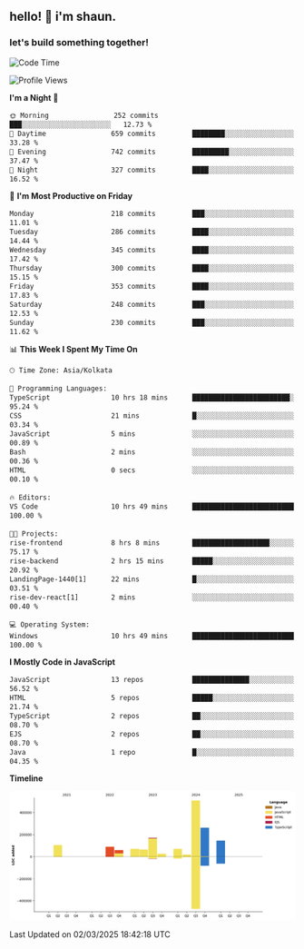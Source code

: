 ## hello! 👋 i'm shaun. 
### let's build something together!
<!--START_SECTION:waka-->
![Code Time](http://img.shields.io/badge/Code%20Time-22%20hrs%2010%20mins-blue)

![Profile Views](http://img.shields.io/badge/Profile%20Views-0-blue)

**I'm a Night 🦉** 

```text
🌞 Morning                252 commits         ███░░░░░░░░░░░░░░░░░░░░░░   12.73 % 
🌆 Daytime                659 commits         ████████░░░░░░░░░░░░░░░░░   33.28 % 
🌃 Evening                742 commits         █████████░░░░░░░░░░░░░░░░   37.47 % 
🌙 Night                  327 commits         ████░░░░░░░░░░░░░░░░░░░░░   16.52 % 
```
📅 **I'm Most Productive on Friday** 

```text
Monday                   218 commits         ███░░░░░░░░░░░░░░░░░░░░░░   11.01 % 
Tuesday                  286 commits         ████░░░░░░░░░░░░░░░░░░░░░   14.44 % 
Wednesday                345 commits         ████░░░░░░░░░░░░░░░░░░░░░   17.42 % 
Thursday                 300 commits         ████░░░░░░░░░░░░░░░░░░░░░   15.15 % 
Friday                   353 commits         ████░░░░░░░░░░░░░░░░░░░░░   17.83 % 
Saturday                 248 commits         ███░░░░░░░░░░░░░░░░░░░░░░   12.53 % 
Sunday                   230 commits         ███░░░░░░░░░░░░░░░░░░░░░░   11.62 % 
```


📊 **This Week I Spent My Time On** 

```text
🕑︎ Time Zone: Asia/Kolkata

💬 Programming Languages: 
TypeScript               10 hrs 18 mins      ████████████████████████░   95.24 % 
CSS                      21 mins             █░░░░░░░░░░░░░░░░░░░░░░░░   03.34 % 
JavaScript               5 mins              ░░░░░░░░░░░░░░░░░░░░░░░░░   00.89 % 
Bash                     2 mins              ░░░░░░░░░░░░░░░░░░░░░░░░░   00.36 % 
HTML                     0 secs              ░░░░░░░░░░░░░░░░░░░░░░░░░   00.10 % 

🔥 Editors: 
VS Code                  10 hrs 49 mins      █████████████████████████   100.00 % 

🐱‍💻 Projects: 
rise-frontend            8 hrs 8 mins        ███████████████████░░░░░░   75.17 % 
rise-backend             2 hrs 15 mins       █████░░░░░░░░░░░░░░░░░░░░   20.92 % 
LandingPage-1440[1]      22 mins             █░░░░░░░░░░░░░░░░░░░░░░░░   03.51 % 
rise-dev-react[1]        2 mins              ░░░░░░░░░░░░░░░░░░░░░░░░░   00.40 % 

💻 Operating System: 
Windows                  10 hrs 49 mins      █████████████████████████   100.00 % 
```

**I Mostly Code in JavaScript** 

```text
JavaScript               13 repos            ██████████████░░░░░░░░░░░   56.52 % 
HTML                     5 repos             █████░░░░░░░░░░░░░░░░░░░░   21.74 % 
TypeScript               2 repos             ██░░░░░░░░░░░░░░░░░░░░░░░   08.70 % 
EJS                      2 repos             ██░░░░░░░░░░░░░░░░░░░░░░░   08.70 % 
Java                     1 repo              █░░░░░░░░░░░░░░░░░░░░░░░░   04.35 % 
```



**Timeline**

![Lines of Code chart](https://raw.githubusercontent.com/ShaunDaniel/ShaunDaniel/main/assets/bar_graph.png)


 Last Updated on 02/03/2025 18:42:18 UTC
<!--END_SECTION:waka-->
